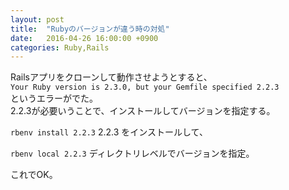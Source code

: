 ```yaml
---
layout: post
title:  "Rubyのバージョンが違う時の対処"
date:   2016-04-26 16:00:00 +0900
categories: Ruby,Rails
---
```

Railsアプリをクローンして動作させようとすると、  
`Your Ruby version is 2.3.0, but your Gemfile specified 2.2.3`  
というエラーがでた。  
2.2.3が必要いうことで、インストールしてバージョンを指定する。



`rbenv install 2.2.3` 2.2.3 をインストールして、  

`rbenv local 2.2.3` ディレクトリレベルでバージョンを指定。  

これでOK。
